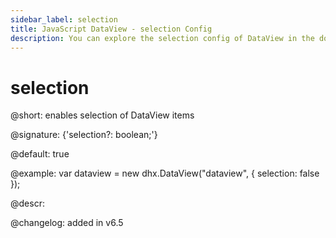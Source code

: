 ```yaml
---
sidebar_label: selection
title: JavaScript DataView - selection Config 
description: You can explore the selection config of DataView in the documentation of the DHTMLX JavaScript UI library. Browse developer guides and API reference, try out code examples and live demos, and download a free 30-day evaluation version of DHTMLX Suite 7.
---
```


# selection

@short: enables selection of DataView items

@signature: {'selection?: boolean;'}

@default: true

@example:
var dataview = new dhx.DataView("dataview", {
    selection: false
});

@descr:

@changelog: added in v6.5

[comment]: # (@relatedapi: dataview/api/selection/selection_enable_method.md dataview/api/selection/selection_disable_method.md)

[comment]: # (@related: dataview/configuration.md#selection-of-items dataview/usage_selection.md)
